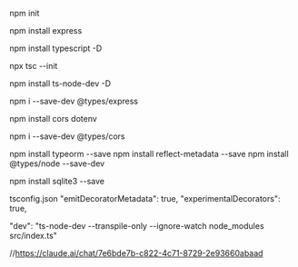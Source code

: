 npm init 

npm install express

npm install typescript -D

npx tsc --init

npm install ts-node-dev -D

npm i --save-dev @types/express

npm install cors dotenv

npm i --save-dev @types/cors

npm install typeorm --save
npm install reflect-metadata --save
npm install @types/node --save-dev

npm install sqlite3 --save

tsconfig.json
  "emitDecoratorMetadata": true,
  "experimentalDecorators": true,

"dev": "ts-node-dev --transpile-only --ignore-watch node_modules src/index.ts"




//https://claude.ai/chat/7e6bde7b-c822-4c71-8729-2e93660abaad